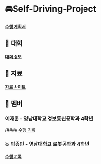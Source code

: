 # 🚘Self-Driving-Project
#### <a href="https://docs.google.com/document/d/1IUayn3Iwd6Q2cQbSXzq3wwh3GvN1OAu5RGB_o0dagMg/edit?pli=1" >수행 계획서</a>

## 🏁 대회
#### <a href="https://github.com/PJmin2/Self-Driving-Project/wiki/%EB%8C%80%ED%9A%8C%EC%A0%95%EB%B3%B4" >대회 정보</a>

## 📜 자료
#### <a href="https://github.com/PJmin2/Self-Driving-Project/wiki/%EC%9E%90%EB%A3%8C-%EC%82%AC%EC%9D%B4%ED%8A%B8" >자료 사이트</a>

## 🤝 멤버
### 이재훈 - 영남대학교 정보통신공학과 4학년
/#### <a href="본인 위키 주소" >수행 기록</a>
### 💥 박종민 - 영남대학교 로봇공학과 4학년
#### <a href="https://github.com/PJmin2/Self-Driving-Project/wiki/%EC%9E%90%EB%A3%8C-%EC%A1%B0%EC%82%AC-%EB%B0%8F-%EC%A0%95%EB%A6%AC" >수행 기록</a>
### 
